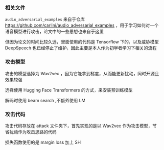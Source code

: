 ### 相关文件
`audio_adversarial_examples` 来自于仓库 https://github.com/carlini/audio_adversarial_examples ，用于学习如何对一个语音模型进行攻击，论文中的一些思想也来自于这里

但因为论文的时间比较久远，里面使用的代码是 Tensorflow 下的，以及威胁模型 DeepSpeech 也已经停止了维护，因此主要是本人作为初学者学习下相关的流程

### 攻击模型
攻击的模型选择为 Wav2vec ，因为它能拿到梯度，从而能更新扰动，同时开源且效果较强

选择使用 Hugging Face Transformers 的方式，来安装预训练模型

解码时使用 beam search ,不额外使用 LM

### 攻击代码
攻击代码存放在 attack 文件夹下，首先实现的是以 Wav2vec 作为攻击模型，节省扰动作为攻击思路的代码

损失函数使用的是 margin loss 加上 SH
